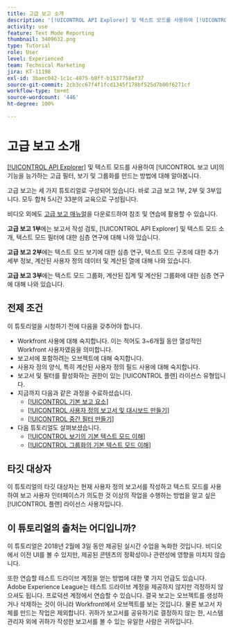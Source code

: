 ```yaml
---
title: 고급 보고 소개
description: '[!UICONTROL API Explorer] 및 텍스트 모드를 사용하여 [!UICONTROL 보고 UI]의 기능을 능가하는 고급 필터, 보기 및 그룹화를 만드는 방법에 대해 알아봅니다.'
activity: use
feature: Text Mode Reporting
thumbnail: 3409632.png
type: Tutorial
role: User
level: Experienced
team: Technical Marketing
jira: KT-11198
exl-id: 3baec042-1c1c-4075-b8ff-b1537758ef37
source-git-commit: 2cb3cc67f4f1fcd1345f178bf525d7b00f6271cf
workflow-type: tm+mt
source-wordcount: '446'
ht-degree: 100%

---
```


# 고급 보고 소개

[[!UICONTROL API Explorer]](https://developer.adobe.com/workfront/api-explorer/) 및 텍스트 모드를 사용하여 [!UICONTROL 보고 UI]의 기능을 능가하는 고급 필터, 보기 및 그룹화를 만드는 방법에 대해 알아봅니다.

고급 보고는 세 가지 튜토리얼로 구성되어 있습니다. 바로 고급 보고 1부, 2부 및 3부입니다. 모두 합쳐 5시간 33분의 교육으로 구성됩니다.

비디오 외에도 [고급 보고 매뉴얼](/help/assets/advanced-reporting-manual.pdf)을 다운로드하여 참조 및 연습에 활용할 수 있습니다.

**고급 보고 1부**&#x200B;에는 보고서 작성 검토, [!UICONTROL API Explorer] 및 텍스트 모드 소개, 텍스트 모드 필터에 대한 심층 연구에 대해 나와 있습니다.

**고급 보고 2부**&#x200B;에는 텍스트 모드 보기에 대한 심층 연구, 텍스트 모드 구조에 대한 추가 세부 정보, 계산된 사용자 정의 데이터 및 계산된 열에 대해 나와 있습니다.

**고급 보고 3부**&#x200B;에는 텍스트 모드 그룹화, 계산된 집계 및 계산된 그룹화에 대한 심층 연구에 대해 나와 있습니다.

## 전제 조건

이 튜토리얼을 시청하기 전에 다음을 갖추어야 합니다.

* Workfront 사용에 대해 숙지합니다. 이는 적어도 3~6개월 동안 열성적인 Workfront 사용자였음을 의미합니다.
* 보고서에 포함하려는 오브젝트에 대해 숙지합니다.
* 사용자 정의 양식, 특히 계산된 사용자 정의 필드 사용에 대해 숙지합니다.
* 보고서 및 필터를 활성화하는 권한이 있는 [!UICONTROL 플랜] 라이선스 유형입니다.
* 지금까지 다음과 같은 과정을 수료하셨습니다.
   * [[!UICONTROL 기본 보고 요소]](https://experienceleague.adobe.com/docs/courses/using/workfront-u-1-2022-1-reporting.html)
   * [[!UICONTROL 사용자 정의 보고서 및 대시보드 만들기]](https://experienceleague.adobe.com/docs/courses/using/workfront-u-1-2022-3-reporting.html)
   * [[!UICONTROL 중간 필터 만들기]](https://experienceleague.adobe.com/docs/courses/using/workfront-u-1-2022-2-reporting.html)
* 다음 튜토리얼도 살펴보셨습니다.
   * [[!UICONTROL 보기의 기본 텍스트 모드 이해]](https://experienceleague.adobe.com/docs/workfront-learn/tutorials-workfront/reporting/intermediate-reporting/basic-text-mode-for-views.html?lang=ko-KR)
   * [[!UICONTROL 그룹화의 기본 텍스트 모드 이해]](https://experienceleague.adobe.com/docs/workfront-learn/tutorials-workfront/reporting/intermediate-reporting/basic-text-mode-for-groupings.html?lang=ko-KR)

## 타깃 대상자

이 튜토리얼의 타깃 대상자는 현재 사용자 정의 보고서를 작성하고 텍스트 모드를 사용하여 보고 사용자 인터페이스가 의도한 것 이상의 작업을 수행하는 방법을 알고 싶은 [!UICONTROL 플랜] 라이선스 사용자입니다.

## 이 튜토리얼의 출처는 어디입니까?

이 튜토리얼은 2018년 2월에 3일 동안 제공된 실시간 수업을 녹화한 것입니다. 비디오에서 이전 UI를 볼 수 있지만, 제공된 콘텐츠의 정확성이나 관련성에 영향을 미치지 않습니다.

또한 연습할 테스트 드라이브 계정을 얻는 방법에 대한 몇 가지 언급도 있습니다. Adobe Experience League는 테스트 드라이브 계정을 제공하지 않지만 걱정하지 않으셔도 됩니다. 프로덕션 계정에서 연습할 수 있습니다. 결국 보고는 오브젝트를 생성하거나 삭제하는 것이 아니라 Workfront에서 오브젝트를 보는 것입니다. 물론 보고서 자체를 만드는 작업은 제외합니다. 귀하가 보고서를 공유하기로 결정하지 않는 한, 시스템 관리자 외에 귀하가 작성한 보고서를 볼 수 있는 유일한 사람은 귀하입니다.
